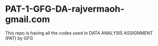 # PAT-1-GFG-DA-rajvermaoh-gmail.com
This repo is having all the codes used in DATA ANALYSIS ASSIGNMENT (PAT) by GFG
